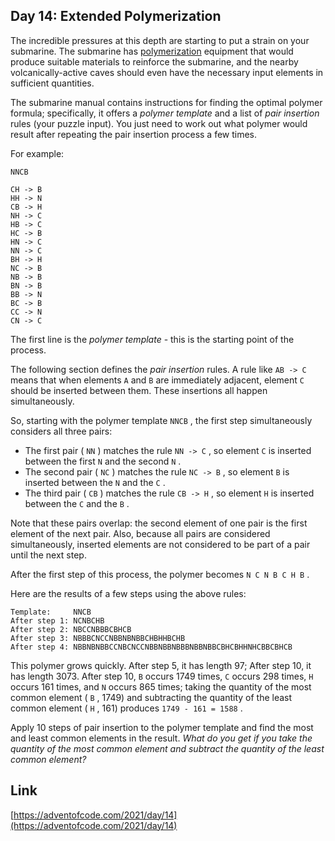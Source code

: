 ## Day 14: Extended Polymerization

The incredible pressures at this depth are starting to put a strain on your submarine. The submarine has [polymerization](https://en.wikipedia.org/wiki/Polymerization) equipment that would produce suitable materials to reinforce the submarine, and the nearby volcanically-active caves should even have the necessary input elements in sufficient quantities.

The submarine manual contains instructions for finding the optimal polymer formula; specifically, it offers a _polymer template_ and a list of _pair insertion_ rules (your puzzle input). You just need to work out what polymer would result after repeating the pair insertion process a few times.

For example:

```
NNCB

CH -> B
HH -> N
CB -> H
NH -> C
HB -> C
HC -> B
HN -> C
NN -> C
BH -> H
NC -> B
NB -> B
BN -> B
BB -> N
BC -> B
CC -> N
CN -> C
```

The first line is the _polymer template_ - this is the starting point of the process.

The following section defines the _pair insertion_ rules. A rule like `AB -> C` means that when elements `A` and `B` are immediately adjacent, element `C` should be inserted between them. These insertions all happen simultaneously.

So, starting with the polymer template `NNCB` , the first step simultaneously considers all three pairs:

- The first pair ( `NN` ) matches the rule `NN -> C` , so element `C` is inserted between the first `N` and the second `N` .
- The second pair ( `NC` ) matches the rule `NC -> B` , so element `B` is inserted between the `N` and the `C` .
- The third pair ( `CB` ) matches the rule `CB -> H` , so element `H` is inserted between the `C` and the `B` .

Note that these pairs overlap: the second element of one pair is the first element of the next pair. Also, because all pairs are considered simultaneously, inserted elements are not considered to be part of a pair until the next step.

After the first step of this process, the polymer becomes `N C N B C H B` .

Here are the results of a few steps using the above rules:

```
Template:     NNCB
After step 1: NCNBCHB
After step 2: NBCCNBBBCBHCB
After step 3: NBBBCNCCNBBNBNBBCHBHHBCHB
After step 4: NBBNBNBBCCNBCNCCNBBNBBNBBBNBBNBBCBHCBHHNHCBBCBHCB
```

This polymer grows quickly. After step 5, it has length 97; After step 10, it has length 3073. After step 10, `B` occurs 1749 times, `C` occurs 298 times, `H` occurs 161 times, and `N` occurs 865 times; taking the quantity of the most common element ( `B` , 1749) and subtracting the quantity of the least common element ( `H` , 161) produces `1749 - 161 = 1588` .

Apply 10 steps of pair insertion to the polymer template and find the most and least common elements in the result. _What do you get if you take the quantity of the most common element and subtract the quantity of the least common element?_

## Link

[https://adventofcode.com/2021/day/14](https://adventofcode.com/2021/day/14)
